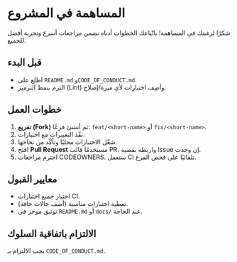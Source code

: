 # المساهمة في المشروع

شكرًا لرغبتك في المساهمة! باتّباعك الخطوات أدناه نضمن مراجعات أسرع وتجربة أفضل للجميع.

## قبل البدء
- اطلع على `README.md` و`CODE_OF_CONDUCT.md`.
- التزم بنمط الترميز (Lint) وأضِف اختبارات لأي ميزة/إصلاح.

## خطوات العمل
1. **تفريع (Fork)** ثم أنشئ فرعًا: `feat/<short-name>` أو `fix/<short-name>`.
2. نفّذ التغييرات مع اختبارات.
3. شغّل الاختبارات محليًا وتأكّد من نجاحها.
4. افتح **Pull Request** مستخدمًا قالب PR، واربطه بقضية Issue إن وجدت.
5. احترم مراجعات CODEOWNERS. ستعمل CI تلقائيًا على فحص الفرع.

## معايير القبول
- اجتياز جميع اختبارات CI.
- تغطية اختبارات مناسبة (أضف حالات حافة).
- توثيق موجز في `README.md` أو `docs/` عند الحاجة.

## الالتزام باتفاقية السلوك
يجب الالتزام بـ `CODE_OF_CONDUCT.md`.
